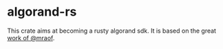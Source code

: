 # algorand-rs
This crate aims at becoming a rusty algorand sdk. It is based on the great [work of @mraof](https://github.com/mraof/rust-algorand-sdk).
